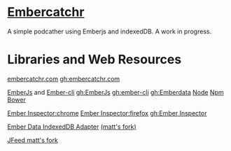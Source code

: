 # [Embercatchr](http://embercatchr.com)
A simple podcather using Emberjs and indexedDB.  A work in progress.

# Libraries and Web Resources
[embercatchr.com](http://embercatchr.com)
[gh:embercatchr.com](https://github.com/mattmarcum/embercatchr)

[EmberJs](http://emberjs.com/) and [Ember-cli](http://iamstef.net/ember-cli/)
[gh:EmberJs](https://github.com/emberjs/ember.js) [gh:ember-cli](https://github.com/stefanpenner/ember-cli)
[gh:Emberdata](https://github.com/emberjs/data)
[Node](http://nodejs.org/) 
[Npm](https://www.npmjs.org/)
[Bower](http://bower.io/)

[Ember Inspector:chrome](https://chrome.google.com/webstore/detail/ember-inspector/bmdblncegkenkacieihfhpjfppoconhi?hl=en)
[Ember Inspector:firefox](https://addons.mozilla.org/en-US/firefox/addon/ember-inspector/)
[gh:Ember Inspector](https://github.com/emberjs/ember-inspector)

[Ember Data IndexedDB Adapter](https://github.com/kurko/ember-indexeddb-adapter)
[(matt's fork)](https://github.com/mattmarcum/ember-indexeddb-adapter)

[JFeed matt's fork](https://github.com/mattmarcum/jFeed)